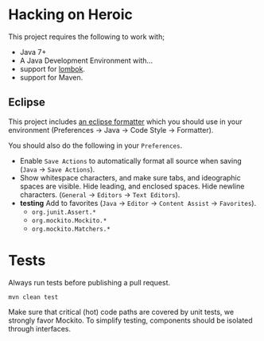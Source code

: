 # Hacking on Heroic

This project requires the following to work with;

* Java 7+
* A Java Development Environment with...
 * support for [lombok](https://projectlombok.org/).
 * support for Maven.

## Eclipse

This project includes [an eclipse formatter](/eclipse/) which you
should use in your environment (Preferences &rarr; Java &rarr; Code Style
&rarr; Formatter).

You should also do the following in your `Preferences`.

* Enable `Save Actions` to automatically format all source when saving
  (`Java` &rarr; `Save Actions`).
* Show whitespace characters, and make sure tabs, and ideographic spaces are
  visible. Hide leading, and enclosed spaces. Hide newline characters.
  (`General` &rarr; `Editors` &rarr; `Text Editors`).
* **testing**
  Add to favorites
  (`Java` &rarr; `Editor` &rarr; `Content Assist` &rarr; `Favorites`).
  * `org.junit.Assert.*`
  * `org.mockito.Mockito.*`
  * `org.mockito.Matchers.*`

# Tests

Always run tests before publishing a pull request.

```
mvn clean test
```

Make sure that critical (hot) code paths are covered by unit tests, we strongly
favor Mockito.
To simplify testing, components should be isolated through interfaces.
